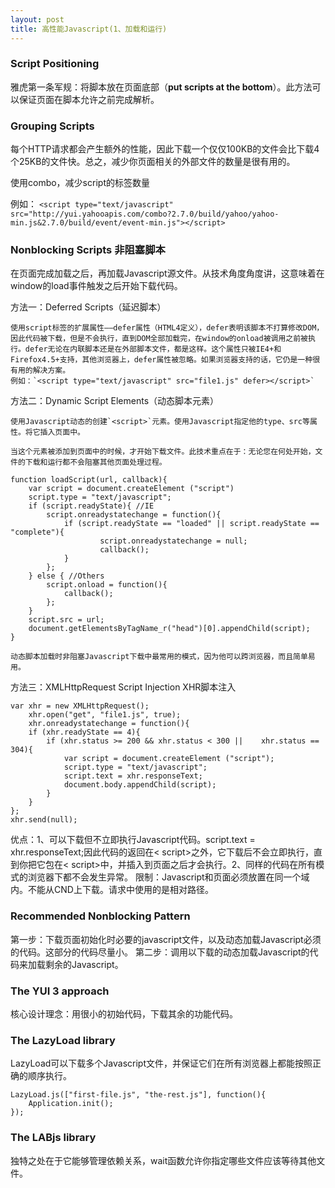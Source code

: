 ```yaml
---
layout: post
title: 高性能Javascript(1、加载和运行)
---
```


### Script Positioning

雅虎第一条军规：将脚本放在页面底部（**put scripts at the bottom**）。此方法可以保证页面在脚本允许之前完成解析。

### Grouping Scripts


每个HTTP请求都会产生额外的性能，因此下载一个仅仅100KB的文件会比下载4个25KB的文件快。总之，减少你页面相关的外部文件的数量是很有用的。

使用combo，减少script的标签数量

例如：
	`<script type="text/javascript"
	src="http://yui.yahooapis.com/combo?2.7.0/build/yahoo/yahoo-min.js&2.7.0/build/event/event-min.js"></script>`

### Nonblocking Scripts 非阻塞脚本

在页面完成加载之后，再加载Javascript源文件。从技术角度角度讲，这意味着在window的load事件触发之后开始下载代码。
    
方法一：Deferred Scripts（延迟脚本）
	
	使用script标签的扩展属性——defer属性（HTML4定义），defer表明该脚本不打算修改DOM，因此代码被下载，但是不会执行，直到DOM全部加载完，在window的onload被调用之前被执行。defer无论在内联脚本还是在外部脚本文件，都是这样。这个属性只被IE4+和Firefox4.5+支持，其他浏览器上，defer属性被忽略。如果浏览器支持的话，它仍是一种很有用的解决方案。
	例如：`<script type="text/javascript" src="file1.js" defer></script>`
方法二：Dynamic Script Elements（动态脚本元素）

	使用Javascript动态的创建`<script>`元素。使用Javascript指定他的type、src等属性。将它插入页面中。
	
	当这个元素被添加到页面中的时候，才开始下载文件。此技术重点在于：无论您在何处开始，文件的下载和运行都不会阻塞其他页面处理过程。

	function loadScript(url, callback){
		var script = document.createElement ("script")
		script.type = "text/javascript";
		if (script.readyState){ //IE
			script.onreadystatechange = function(){
				if (script.readyState == "loaded" || script.readyState == "complete"){
						script.onreadystatechange = null;
						callback();
				}
			};
		} else { //Others
			script.onload = function(){
				callback();
			};
		}
		script.src = url;
		document.getElementsByTagName_r("head")[0].appendChild(script);
	}

	动态脚本加载时非阻塞Javascript下载中最常用的模式，因为他可以跨浏览器，而且简单易用。
方法三：XMLHttpRequest Script Injection XHR脚本注入
	
	var xhr = new XMLHttpRequest();
		xhr.open("get", "file1.js", true);
		xhr.onreadystatechange = function(){
		if (xhr.readyState == 4){
			if (xhr.status >= 200 && xhr.status < 300 || 	xhr.status == 304){
				var script = document.createElement ("script");
				script.type = "text/javascript";
				script.text = xhr.responseText;
				document.body.appendChild(script);
			}
		}
	};
	xhr.send(null);

优点：1、可以下载但不立即执行Javascript代码。script.text = xhr.responseText;因此代码的返回在< script>之外，它下载后不会立即执行，直到你把它包在< script>中，并插入到页面之后才会执行。2、同样的代码在所有模式的浏览器下都不会发生异常。
限制：Javascript和页面必须放置在同一个域内。不能从CND上下载。请求中使用的是相对路径。


### Recommended Nonblocking Pattern

第一步：下载页面初始化时必要的javascript文件，以及动态加载Javascript必须的代码。这部分的代码尽量小。
第二步：调用以下载的动态加载Javascript的代码来加载剩余的Javascript。

### The YUI 3 approach

核心设计理念：用很小的初始代码，下载其余的功能代码。

### The LazyLoad library

 LazyLoad可以下载多个Javascript文件，并保证它们在所有浏览器上都能按照正确的顺序执行。

	LazyLoad.js(["first-file.js", "the-rest.js"], function(){
		Application.init();
	});
	
### The LABjs library

独特之处在于它能够管理依赖关系，wait函数允许你指定哪些文件应该等待其他文件。




